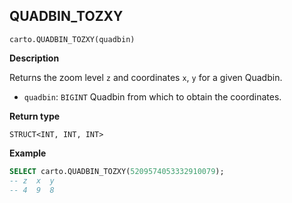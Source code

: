 ## QUADBIN_TOZXY

```sql:signature
carto.QUADBIN_TOZXY(quadbin)
```

**Description**

Returns the zoom level `z` and coordinates `x`, `y` for a given Quadbin.

* `quadbin`: `BIGINT` Quadbin from which to obtain the coordinates.

**Return type**

`STRUCT<INT, INT, INT>`

**Example**

```sql
SELECT carto.QUADBIN_TOZXY(5209574053332910079);
-- z  x  y
-- 4  9  8
```

